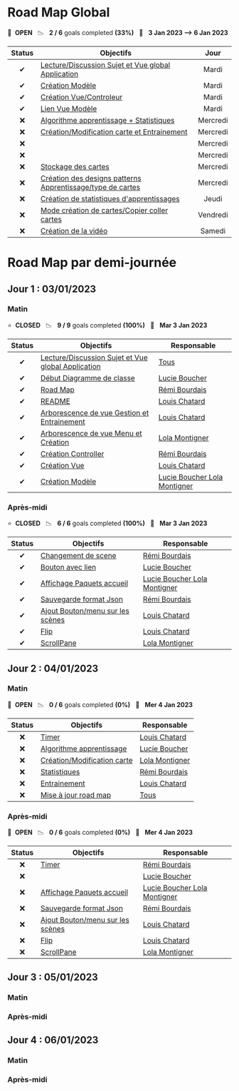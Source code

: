 # Road Map Global

🚀 &nbsp;**OPEN** &nbsp;&nbsp;📉 &nbsp;&nbsp;**2 / 6** goals completed **(33%)** &nbsp;&nbsp;📅 &nbsp;&nbsp;**3 Jan 2023 --> 6 Jan 2023**

| Status | Objectifs                                                                                                                                                                  |                                      Jour                                      |
|:------:|----------------------------------------------------------------------------------------------------------------------------------------------------------------------------|:------------------------------------------------------------------------------:|
|   ✔    | [Lecture/Discussion Sujet et Vue global Application](https://gitlab.telecomnancy.univ-lorraine.fr/pcd2k23/codingweek-13/-/commit/5db8c4e2c5f7872e592adbe412543ac9fddb2bf1) |                                     Mardi                                      |
|   ✔    | [Création Modèle](https://gitlab.telecomnancy.univ-lorraine.fr/pcd2k23/codingweek-13/-/commit/976f9b6fcd185c0d8307864187b11872844afffb)                                    |                                     Mardi                                      | 
|   ✔    | [Création Vue/Controleur](https://gitlab.telecomnancy.univ-lorraine.fr/pcd2k23/codingweek-13/-/commit/22045776a1651759d16f5b94fa3a8660a86208f8)                            |                                     Mardi                                      | 
|    ✔    | [Lien Vue Modèle](https://gitlab.telecomnancy.univ-lorraine.fr/pcd2k23/codingweek-13/-/commit/b636c09dcdd9c8cea8e74be8727923db913e2a60)                                    |                                     Mardi                                      |
|   ❌    | [Algorithme apprentissage + Statistiques](https://gitlab.telecomnancy.univ-lorraine.fr/pcd2k23/codingweek-13/-/commit/e25262d6e351758ad966bdbdb47e9b9d2bf0f7c0)                        |   Mercredi   | 
|   ❌    | [Création/Modification carte et Entrainement ](https://gitlab.telecomnancy.univ-lorraine.fr/pcd2k23/codingweek-13/-/commit/b636c09dcdd9c8cea8e74be8727923db913e2a60)       |  Mercredi  | 
|   ❌    | [](https://gitlab.telecomnancy.univ-lorraine.fr/pcd2k23/codingweek-13/-/commit/15609e922e74953bbcfe0ced2f8021d09a650132)                                                   |   Mercredi    | 
|   ❌    | [](https://gitlab.telecomnancy.univ-lorraine.fr/pcd2k23/codingweek-13/-/commit/52a11d50a61d02861390cea6a734d29668c67127)                                                   |     Mercredi                                                                   |
|   ❌    | [Stockage des cartes](https://gitlab.telecomnancy.univ-lorraine.fr/pcd2k23/codingweek-13/activity)                                                                         |                                    Mercredi                                    | 
|   ❌    | [Création des designs patterns Apprentissage/type de cartes](https://gitlab.telecomnancy.univ-lorraine.fr/pcd2k23/codingweek-13/activity)                                  |                                    Mercredi                                    | 
|   ❌    | [Création de statistiques d'apprentissages](https://gitlab.telecomnancy.univ-lorraine.fr/pcd2k23/codingweek-13/activity)                                                   |                                     Jeudi                                      | 
|   ❌    | [Mode création de cartes/Copier coller cartes](https://gitlab.telecomnancy.univ-lorraine.fr/pcd2k23/codingweek-13/activity)                                                | Vendredi | 
|   ❌    | [Création de la vidéo](https://gitlab.telecomnancy.univ-lorraine.fr/pcd2k23/codingweek-13/activity)                                                                        |                                     Samedi                                     | 




# Road Map par demi-journée

## Jour 1 : 03/01/2023

### Matin

⭐ &nbsp;**CLOSED** &nbsp;&nbsp;📉 &nbsp;&nbsp;**9 / 9** goals completed **(100%)** &nbsp;&nbsp;📅 &nbsp;&nbsp;**Mar 3 Jan 2023**

| Status | Objectifs                                                                                                                                                                  | Responsable                                                                                                                                                | 
|:------:|----------------------------------------------------------------------------------------------------------------------------------------------------------------------------|------------------------------------------------------------------------------------------------------------------------------------------------------------|
|   ✔    | [Lecture/Discussion Sujet et Vue global Application](https://gitlab.telecomnancy.univ-lorraine.fr/pcd2k23/codingweek-13/-/commit/5db8c4e2c5f7872e592adbe412543ac9fddb2bf1) | [Tous](https://gitlab.telecomnancy.univ-lorraine.fr/pcd2k23/codingweek-13/-/project_members)                                                               |
|   ✔    | [Début Diagramme de classe](https://gitlab.telecomnancy.univ-lorraine.fr/pcd2k23/codingweek-13/-/commit/e25262d6e351758ad966bdbdb47e9b9d2bf0f7c0)                                                                   | [Lucie Boucher](https://gitlab.telecomnancy.univ-lorraine.fr/Lucie.Boucher)                                                                                | 
|   ✔    | [Road Map](https://gitlab.telecomnancy.univ-lorraine.fr/pcd2k23/codingweek-13/-/commit/b636c09dcdd9c8cea8e74be8727923db913e2a60)                                                                                    | [Rémi Bourdais](https://gitlab.telecomnancy.univ-lorraine.fr/Remi.Bourdais)                                                                                | 
|   ✔    | [README](https://gitlab.telecomnancy.univ-lorraine.fr/pcd2k23/codingweek-13/-/commit/15609e922e74953bbcfe0ced2f8021d09a650132)                                                                                      | [Louis Chatard](https://gitlab.telecomnancy.univ-lorraine.fr/Louis.Chatard)                                                                                | 
|   ✔    | [Arborescence de vue Gestion et Entrainement](https://gitlab.telecomnancy.univ-lorraine.fr/pcd2k23/codingweek-13/-/commit/52a11d50a61d02861390cea6a734d29668c67127)                                                 | [Louis Chatard](https://gitlab.telecomnancy.univ-lorraine.fr/Louis.Chatard)                                                                                | 
|   ✔    | [Arborescence de vue Menu et Création](https://gitlab.telecomnancy.univ-lorraine.fr/pcd2k23/codingweek-13/-/commit/52a11d50a61d02861390cea6a734d29668c67127)                                                        | [Lola Montigner](https://gitlab.telecomnancy.univ-lorraine.fr/Lola.Montignier)                                                                             |
|    ✔    | [Création Controller](https://gitlab.telecomnancy.univ-lorraine.fr/pcd2k23/codingweek-13/-/commit/22045776a1651759d16f5b94fa3a8660a86208f8)                                                                         | [Rémi Bourdais](https://gitlab.telecomnancy.univ-lorraine.fr/Remi.Bourdais)                                                                                | 
|   ✔    | [Création Vue](https://gitlab.telecomnancy.univ-lorraine.fr/pcd2k23/codingweek-13/-/commit/b0859b817bee3be739a1cce00ac77fc858db3733)                                                                                | [Louis Chatard](https://gitlab.telecomnancy.univ-lorraine.fr/Louis.Chatard)                                                                                | 
|   ✔    | [Création Modèle](https://gitlab.telecomnancy.univ-lorraine.fr/pcd2k23/codingweek-13/-/commit/976f9b6fcd185c0d8307864187b11872844afffb)                                                                             | [Lucie Boucher ](https://gitlab.telecomnancy.univ-lorraine.fr/Lucie.Boucher)[Lola Montigner](https://gitlab.telecomnancy.univ-lorraine.fr/Lola.Montignier) |

### Après-midi

⭐ &nbsp;**CLOSED** &nbsp;&nbsp;📉 &nbsp;&nbsp;**6 / 6** goals completed **(100%)** &nbsp;&nbsp;📅 &nbsp;&nbsp;**Mar 3 Jan 2023**

| Status | Objectifs                                                                                                                                                | Responsable                                                                                                                                                | 
|:------:|----------------------------------------------------------------------------------------------------------------------------------------------------------|------------------------------------------------------------------------------------------------------------------------------------------------------------|
|   ✔    | [Changement de scene](https://gitlab.telecomnancy.univ-lorraine.fr/pcd2k23/codingweek-13/-/commit/5db8c4e2c5f7872e592adbe412543ac9fddb2bf1)              | [Rémi Bourdais](https://gitlab.telecomnancy.univ-lorraine.fr/Remi.Bourdais)                                                                                |
|   ✔    | [Bouton avec lien](https://gitlab.telecomnancy.univ-lorraine.fr/pcd2k23/codingweek-13/-/commit/e25262d6e351758ad966bdbdb47e9b9d2bf0f7c0)                 | [Lucie Boucher](https://gitlab.telecomnancy.univ-lorraine.fr/Lucie.Boucher)                                                                                | 
|   ✔    | [Affichage Paquets accueil](https://gitlab.telecomnancy.univ-lorraine.fr/pcd2k23/codingweek-13/-/commit/b636c09dcdd9c8cea8e74be8727923db913e2a60)        | [Lucie Boucher ](https://gitlab.telecomnancy.univ-lorraine.fr/Lucie.Boucher)[Lola Montigner](https://gitlab.telecomnancy.univ-lorraine.fr/Lola.Montignier) | 
|   ✔    | [Sauvegarde format Json](https://gitlab.telecomnancy.univ-lorraine.fr/pcd2k23/codingweek-13/-/commit/15609e922e74953bbcfe0ced2f8021d09a650132)           | [Rémi Bourdais](https://gitlab.telecomnancy.univ-lorraine.fr/Remi.Bourdais)                                                                                | 
|   ✔    | [Ajout Bouton/menu sur les scènes](https://gitlab.telecomnancy.univ-lorraine.fr/pcd2k23/codingweek-13/-/commit/52a11d50a61d02861390cea6a734d29668c67127) | [Louis Chatard](https://gitlab.telecomnancy.univ-lorraine.fr/Louis.Chatard)                                                                                | 
|   ✔    | [Flip](https://gitlab.telecomnancy.univ-lorraine.fr/pcd2k23/codingweek-13/-/commit/52a11d50a61d02861390cea6a734d29668c67127)                             | [Louis Chatard](https://gitlab.telecomnancy.univ-lorraine.fr/Louis.Chatard)                                                                                |
|    ✔    | [ScrollPane](https://gitlab.telecomnancy.univ-lorraine.fr/pcd2k23/codingweek-13/-/commit/22045776a1651759d16f5b94fa3a8660a86208f8)                       | [Lola Montigner](https://gitlab.telecomnancy.univ-lorraine.fr/Lola.Montignier)                                                                             | 

## Jour 2 : 04/01/2023

### Matin
🚀 &nbsp;**OPEN**  &nbsp;&nbsp;📉 &nbsp;&nbsp;**0 / 6** goals completed **(0%)** &nbsp;&nbsp;📅 &nbsp;&nbsp;**Mer 4 Jan 2023**

| Status | Objectifs                                                                                                                                            | Responsable                                                            | 
|:------:|------------------------------------------------------------------------------------------------------------------------------------------------------|------------------------------------------------------------------------|
|   ❌    | [Timer](https://gitlab.telecomnancy.univ-lorraine.fr/pcd2k23/codingweek-13/-/commit/5db8c4e2c5f7872e592adbe412543ac9fddb2bf1)                        | [Louis Chatard](https://gitlab.telecomnancy.univ-lorraine.fr/Louis.Chatard) |
|   ❌    | [Algorithme apprentissage](https://gitlab.telecomnancy.univ-lorraine.fr/pcd2k23/codingweek-13/-/commit/e25262d6e351758ad966bdbdb47e9b9d2bf0f7c0)     | [Lucie Boucher](https://gitlab.telecomnancy.univ-lorraine.fr/Lucie.Boucher) | 
|   ❌    | [Création/Modification carte ](https://gitlab.telecomnancy.univ-lorraine.fr/pcd2k23/codingweek-13/-/commit/b636c09dcdd9c8cea8e74be8727923db913e2a60) | [Lola Montigner](https://gitlab.telecomnancy.univ-lorraine.fr/Lola.Montignier) | 
|   ❌    | [Statistiques](https://gitlab.telecomnancy.univ-lorraine.fr/pcd2k23/codingweek-13/-/commit/15609e922e74953bbcfe0ced2f8021d09a650132)                 | [Rémi Bourdais](https://gitlab.telecomnancy.univ-lorraine.fr/Remi.Bourdais) | 
|   ❌    | [Entrainement ](https://gitlab.telecomnancy.univ-lorraine.fr/pcd2k23/codingweek-13/-/commit/52a11d50a61d02861390cea6a734d29668c67127)                | [Louis Chatard](https://gitlab.telecomnancy.univ-lorraine.fr/Louis.Chatard) | 
|   ❌    | [Mise à jour road map](https://gitlab.telecomnancy.univ-lorraine.fr/pcd2k23/codingweek-13/-/commit/52a11d50a61d02861390cea6a734d29668c67127)         | [Tous](https://gitlab.telecomnancy.univ-lorraine.fr/pcd2k23/codingweek-13/-/project_members)                                                                        |

### Après-midi
🚀 &nbsp;**OPEN**  &nbsp;&nbsp;📉 &nbsp;&nbsp;**0 / 6** goals completed **(0%)** &nbsp;&nbsp;📅 &nbsp;&nbsp;**Mer 4 Jan 2023**

| Status | Objectifs                                                                                                                                                | Responsable                                                                                                                                                | 
|:------:|----------------------------------------------------------------------------------------------------------------------------------------------------------|------------------------------------------------------------------------------------------------------------------------------------------------------------|
|   ❌    | [Timer](https://gitlab.telecomnancy.univ-lorraine.fr/pcd2k23/codingweek-13/-/commit/5db8c4e2c5f7872e592adbe412543ac9fddb2bf1)                            | [Rémi Bourdais](https://gitlab.telecomnancy.univ-lorraine.fr/Remi.Bourdais)                                                                                |
|   ❌    | [](https://gitlab.telecomnancy.univ-lorraine.fr/pcd2k23/codingweek-13/-/commit/e25262d6e351758ad966bdbdb47e9b9d2bf0f7c0)                 | [Lucie Boucher](https://gitlab.telecomnancy.univ-lorraine.fr/Lucie.Boucher)                                                                                | 
|   ❌    | [Affichage Paquets accueil](https://gitlab.telecomnancy.univ-lorraine.fr/pcd2k23/codingweek-13/-/commit/b636c09dcdd9c8cea8e74be8727923db913e2a60)        | [Lucie Boucher ](https://gitlab.telecomnancy.univ-lorraine.fr/Lucie.Boucher)[Lola Montigner](https://gitlab.telecomnancy.univ-lorraine.fr/Lola.Montignier) | 
|   ❌    | [Sauvegarde format Json](https://gitlab.telecomnancy.univ-lorraine.fr/pcd2k23/codingweek-13/-/commit/15609e922e74953bbcfe0ced2f8021d09a650132)           | [Rémi Bourdais](https://gitlab.telecomnancy.univ-lorraine.fr/Remi.Bourdais)                                                                                | 
|   ❌    | [Ajout Bouton/menu sur les scènes](https://gitlab.telecomnancy.univ-lorraine.fr/pcd2k23/codingweek-13/-/commit/52a11d50a61d02861390cea6a734d29668c67127) | [Louis Chatard](https://gitlab.telecomnancy.univ-lorraine.fr/Louis.Chatard)                                                                                | 
|   ❌    | [Flip](https://gitlab.telecomnancy.univ-lorraine.fr/pcd2k23/codingweek-13/-/commit/52a11d50a61d02861390cea6a734d29668c67127)                             | [Louis Chatard](https://gitlab.telecomnancy.univ-lorraine.fr/Louis.Chatard)                                                                                |
|    ❌    | [ScrollPane](https://gitlab.telecomnancy.univ-lorraine.fr/pcd2k23/codingweek-13/-/commit/22045776a1651759d16f5b94fa3a8660a86208f8)                       | [Lola Montigner](https://gitlab.telecomnancy.univ-lorraine.fr/Lola.Montignier)                                                                             | 

## Jour 3 : 05/01/2023

### Matin

### Après-midi

## Jour 4 : 06/01/2023

### Matin

### Après-midi